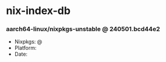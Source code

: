 # nix-index-db
### aarch64-linux/nixpkgs-unstable @ 240501.bcd44e2
- Nixpkgs: @[](https://github.com/NixOS/nixpkgs/commit/bcd44e224fd68ce7d269b4f44d24c2220fd821e7)
- Platform: 
- Date: 
